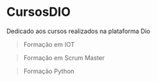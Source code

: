 # CursosDIO
Dedicado aos cursos realizados na plataforma Dio
> Formação em IOT

> Formação em Scrum Master

> Formação Python
